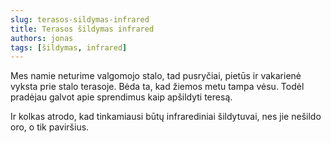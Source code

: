 ```yaml
---
slug: terasos-sildymas-infrared
title: Terasos šildymas infrared
authors: jonas
tags: [šildymas, infrared]
---
```


Mes namie neturime valgomojo stalo, tad pusryčiai, pietūs ir vakarienė vyksta prie stalo terasoje. Bėda ta, kad žiemos metu tampa vėsu. Todėl pradėjau galvot apie sprendimus kaip apšildyti teresą.

Ir kolkas atrodo, kad tinkamiausi būtų infrarediniai šildytuvai, nes jie nešildo oro, o tik paviršius.


